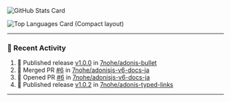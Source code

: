 ![GitHub Stats Card](https://github-readme-stats.vercel.app/api?username=7nohe&count_private=true&theme=react)

![Top Languages Card (Compact layout)](https://github-readme-stats.vercel.app/api/top-langs/?username=7nohe&layout=compact&theme=react)

---

### :koala: Recent Activity

<!--START_SECTION:activity-->
1. 🚀 Published release [v1.0.0](https://github.com/7nohe/adonis-bullet/releases/tag/v1.0.0) in [7nohe/adonis-bullet](https://github.com/7nohe/adonis-bullet)
2. 🎉 Merged PR [#6](https://github.com/7nohe/adonisjs-v6-docs-ja/pull/6) in [7nohe/adonisjs-v6-docs-ja](https://github.com/7nohe/adonisjs-v6-docs-ja)
3. 💪 Opened PR [#6](https://github.com/7nohe/adonisjs-v6-docs-ja/pull/6) in [7nohe/adonisjs-v6-docs-ja](https://github.com/7nohe/adonisjs-v6-docs-ja)
4. 🚀 Published release [v1.0.2](https://github.com/7nohe/adonis-typed-links/releases/tag/v1.0.2) in [7nohe/adonis-typed-links](https://github.com/7nohe/adonis-typed-links)
<!--END_SECTION:activity-->

---
